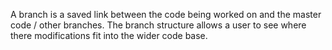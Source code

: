 A branch is a saved link between the code being worked on and the master code / other branches. The branch structure allows a user to see where there modifications fit into the wider code base.
